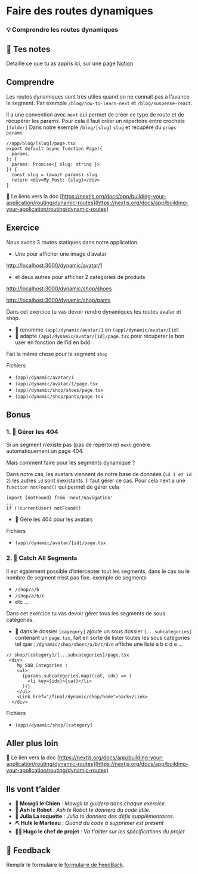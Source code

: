 # Faire des routes dynamiques

### 💡 Comprendre les routes dynamiques

## 📝 Tes notes

Detaille ce que tu as appris ici, sur une page [Notion](https://go.mikecodeur.com/course-notes-template)

## Comprendre

Les routes dynamiques sont très utiles quand on ne connait pas à l’avance le segment. Par exemple `/blog/how-to-learn-next` et `/blog/suspense-react`.

Il a une convention avec `next` qui permet de créer ce type de route et de récupérer les params. Pour cela il faut créer un répertoire entre crochets `[folder]` Dans notre exemple `/blog/[slug]` `slug` et récupéré du `props params`

```tsx
//app/blog/[slug]/page.tsx
export default async function Page({
  params,
}: {
  params: Promise<{ slug: string }>
}) {
  const slug = (await params).slug
  return <div>My Post: {slug}</div>
}
```

📑 Le liens vers la doc [https://nextjs.org/docs/app/building-your-application/routing/dynamic-routes](https://nextjs.org/docs/app/building-your-application/routing/dynamic-routes)

## Exercice

Nous avons 3 routes statiques dans notre application.

- Une pour afficher une image d’avatar

[http://localhost:3000/dynamic/avatar/1](http://localhost:3000/dynamic/avatar/1)

- et deux autres pour afficher 2 catégories de produits

[http://localhost:3000/dynamic/shop/shoes](http://localhost:3000/dynamic/shop/shoes)

[http://localhost:3000/dynamic/shop/pants](http://localhost:3000/dynamic/shop/pants)

Dans cet exercice tu vas devoir rendre dynamiques les routes avatar et shop.

- 🐶 renomme `(app)/dynamic/avatar/1` en `(app)/dynamic/avatar/[id]`
- 🐶 adapte `(app)/dynamic/avatar/[id]/page.tsx` pour récuperer le bon user en fonction de l’id en bdd

Fait la même chose pour le segment `shop`

Fichiers

- `(app)/dynamic/avatar/1`
- `(app)/dynamic/avatar/1/page.tsx`
- `(app)/dynamic/shop/shoes/page.tsx`
- `(app)/dynamic/shop/pants/page.tsx`

## Bonus

### 1. 🚀 Gérer les 404

Si un segment n’existe pas (pas de répertoire) `next` génère automatiquement un page 404.

Mais comment faire pour les segments dynamique ?

Dans notre cas, les avatars viennent de notre base de données (`id 1 et id 2`) les autres `id` sont inexistants. Il faut gérer ce cas. Pour cela next a une `function notFound()` qui permet de gérer cela

```tsx
import {notFound} from 'next/navigation'
...
if (!currentUser) notFound()
```

- 🐶 Gère les 404 pour les avatars

Fichiers

- `(app)/dynamic/avatar/[id]/page.tsx`

### 2. 🚀 Catch All Segments

Il est également possible d’intercepter tout les segments, dans le cas ou le nombre de segment n’est pas fixe. exemple de segments

- `/shop/a/b`
- `/shop/a/b/c`
- etc …

Dans cet exercice tu vas devoir gérer tous les segments de sous catégories.

- 🐶 dans le dossier `[cayegory]` ajoute un sous dossier `[...subcategories]` contenant un `page.tsx`, fait en sorte de lister toutes les sous catégories tel que : `/dynamic/shop/shoes/a/b/c/d/e` affiche une liste a b c d e …

```tsx
// shop/[category]/[...subcategories]/page.tsx
 <div>
    My SUB Categories :
    <ul>
      {params.subcategories.map((cat, idx) => (
        <li key={idx}>{cat}</li>
      ))}
    </ul>
    <Link href="/final/dynamic/shop/home">back</Link>
  </div>
```

Fichiers

- `(app)/dynamic/shop/[category]`

## Aller plus loin

📑 Le lien vers la doc [https://nextjs.org/docs/app/building-your-application/routing/dynamic-routes](https://nextjs.org/docs/app/building-your-application/routing/dynamic-routes)

## Ils vont t’aider

- **🐶 Mowgli le Chien** : _Mowgli te guidera dans chaque exercice._
- **🤖 Ash le Robot** : _Ash le Robot te donnera du code utile._
- **🚀 Julia La roquette** : _Julia te donnera des défis supplémentaires._
- **⛏️ Hulk le Marteau** : _Quand du code à supprimer est présent_
- **👨‍✈️ Hugo le chef de projet** : _Va t'aider sur les spécifications du projet_

## 🐜 Feedback

Remplir le formulaire le [formulaire de FeedBack](https://go.mikecodeur.com/cours-next-avis?entry.1912869708=Next%20PRO&entry.1430994900=2.Routing%20Avance&entry.533578441=04%20Routes%20dynamiques).
